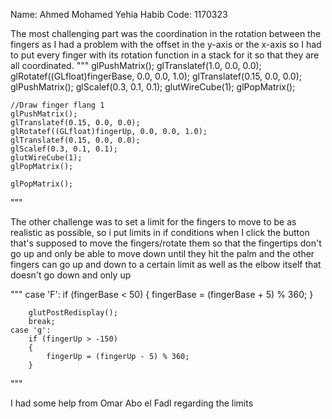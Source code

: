 Name: Ahmed Mohamed Yehia Habib
Code: 1170323

The most challenging part was the coordination in the rotation between the fingers as I had a problem with the offset in the y-axis or the x-axis 
so I had to put every finger with its rotation function in a stack for it so that they are all coordinated. 
""" 
  glPushMatrix();
    glTranslatef(1.0, 0.0, 0.0);
    glRotatef((GLfloat)fingerBase, 0.0, 0.0, 1.0);
    glTranslatef(0.15, 0.0, 0.0);
    glPushMatrix();
    glScalef(0.3, 0.1, 0.1);
    glutWireCube(1);
    glPopMatrix();

    //Draw finger flang 1 
    glPushMatrix();
    glTranslatef(0.15, 0.0, 0.0);
    glRotatef((GLfloat)fingerUp, 0.0, 0.0, 1.0);
    glTranslatef(0.15, 0.0, 0.0);
    glScalef(0.3, 0.1, 0.1);
    glutWireCube(1);
    glPopMatrix();

    glPopMatrix();
    
"""

The other challenge was to set a limit for the fingers to move to be as realistic as possible, so i put limits in if conditions when I click the 
button that's supposed to move the fingers/rotate them so that the fingertips don't go up and only be able to move down until they hit the palm and
the other fingers  can go up and down to a certain limit as well as the elbow itself that doesn't go down and only up


"""
 case 'F':
        if (fingerBase < 50)
        {
            fingerBase = (fingerBase + 5) % 360;
        }

        glutPostRedisplay();
        break;
    case 'g':
        if (fingerUp > -150)
        {
            fingerUp = (fingerUp - 5) % 360;
        }
"""

I had some help from Omar Abo el Fadl regarding the limits